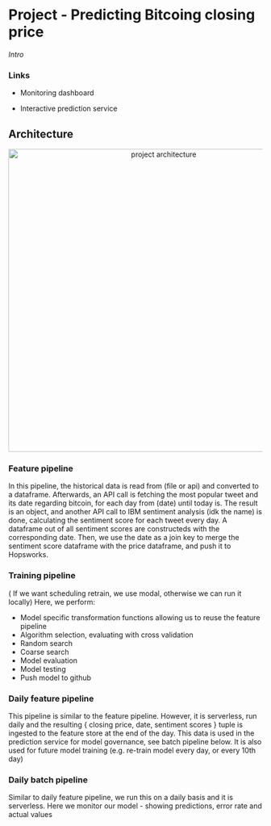 # Project - Predicting Bitcoing closing price
*Intro*

### Links

- Monitoring dashboard

- Interactive prediction service

## Architecture


<p align="center">
  <img width="600" alt="project architecture" src="https://user-images.githubusercontent.com/50402197/212725120-d906a718-caf1-4227-8379-3c33a6cf0d23.png">
</p>


### Feature pipeline 

In this pipeline, the historical data is read from (file or api) and converted to a dataframe. Afterwards, an API call is fetching the most popular tweet and its date regarding bitcoin, for each day from (date) until today is. The result is an object, and another API call to IBM sentiment analysis (idk the name) is done, calculating the sentiment score for each tweet every day. A dataframe out of all sentiment scores are constructeds with the corresponding date. Then, we use the date as a join key to merge the sentiment score dataframe with the price dataframe, and push it to Hopsworks.

### Training pipeline

( If we want scheduling retrain, we use modal, otherwise we can run it locally)
Here, we perform:
- Model specific transformation functions allowing us to reuse the feature pipeline
- Algorithm selection, evaluating with cross validation
- Random search
- Coarse search 
- Model evaluation
- Model testing 
- Push model to github

### Daily feature pipeline

This pipeline is similar to the feature pipeline. However, it is serverless, run daily and the resulting { closing price, date, sentiment scores } tuple is ingested to the feature store at the end of the day. This data is used in the prediction service for model governance, see batch pipeline below. It is also used for future model training (e.g. re-train model every day, or every 10th day)

### Daily batch pipeline

Similar to daily feature pipeline, we run this on a daily basis and it is serverless. 
Here we monitor our model - showing predictions, error rate and actual values


